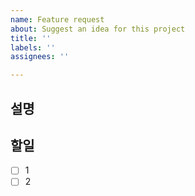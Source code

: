 ```yaml
---
name: Feature request
about: Suggest an idea for this project
title: ''
labels: ''
assignees: ''

---
```


## 설명

## 할일

- [ ] 1
- [ ] 2